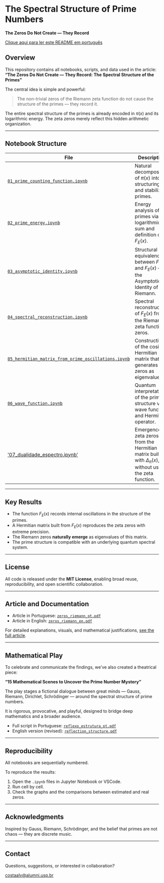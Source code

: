 # The Spectral Structure of Prime Numbers
**The Zeros Do Not Create — They Record**

[Clique aqui para ler este README em português](README_pt.md)

## Overview

This repository contains all notebooks, scripts, and data used in the article:
**“The Zeros Do Not Create — They Record: The Spectral Structure of the Primes”**

The central idea is simple and powerful:
> The non-trivial zeros of the Riemann zeta function do not cause the structure of the primes — they record it.

The entire spectral structure of the primes is already encoded in $\pi(x)$ and its logarithmic energy.
The zeta zeros merely reflect this hidden arithmetic organization.

---

## Notebook Structure

| File                                   | Description |
|----------------------------------------|-------------|
| [`01_prime_counting_function.ipynb`](notebooks/en/01_prime_counting_function.ipynb)     | Natural decomposition of $\pi(x)$ into structuring and stabilizing primes. |
| [`02_prime_energy.ipynb`](notebooks/en/02_prime_energy.ipynb)                | Energy analysis of the primes via logarithmic sum and definition of $F_E(x)$. |
| [`03_asymptotic_identity.ipynb`](notebooks/en/03_asymptotic_identity.ipynb)         | Structural equivalence between $F(x)$ and $F_E(x)$ – the Asymptotic Identity of Riemann. |
| [`04_spectral_reconstruction.ipynb`](notebooks/en/04_spectral_reconstruction.ipynb)     | Spectral reconstruction of $F_E(x)$ from the Riemann zeta function zeros. |
| [`05_hermitian_matrix_from_prime_oscillations.ipynb`](notebooks/en/05_hermitian_matrix_from_prime_oscillations.ipynb) | Construction of the cosine Hermitian matrix that generates the zeros as eigenvalues. |
| [`06_wave_function.ipynb`](notebooks/en/06_wave_function.ipynb)               | Quantum interpretation of the prime structure via wave function and Hermitian operator. |
| ['07_dualidade_espectro.ipynb'](notebooks/en/07_duality_spectrum.ipynb) | Emergence of zeta zeros from the Hermitian matrix built with $\Delta_\pi(x)$, without using the zeta function. |


---

## Key Results

- The function $F_E(x)$ records internal oscillations in the structure of the primes.
- A Hermitian matrix built from $F_E(x)$ reproduces the zeta zeros with extreme precision.
- The Riemann zeros **naturally emerge** as eigenvalues of this matrix.
- The prime structure is compatible with an underlying quantum spectral system.

---

## License

All code is released under the **MIT License**, enabling broad reuse, reproducibility, and open scientific collaboration.

---

## Article and Documentation

- Article in Portuguese: [`zeros_riemann_pt.pdf`](docs/pt/zeros_riemann_pt.pdf)
- Article in English: [`zeros_riemann_en.pdf`](docs/en/zeros_riemann_en.pdf)

For detailed explanations, visuals, and mathematical justifications, [see the full article](zenodo_link).

---

## Mathematical Play

To celebrate and communicate the findings, we’ve also created a theatrical piece:

**“15 Mathematical Scenes to Uncover the Prime Number Mystery”**

The play stages a fictional dialogue between great minds — Gauss, Riemann, Dirichlet, Schrödinger — around the spectral structure of prime numbers.

It is rigorous, provocative, and playful, designed to bridge deep mathematics and a broader audience.

- Full script in Portuguese: [`reflexo_estrutura_pt.pdf`](docs/pt/reflexo_estrutura.pdf)
- English version (revised): [`reflection_structure.pdf`](docs/en/reflection_structure.pdf)

---

## Reproducibility

All notebooks are sequentially numbered.

To reproduce the results:

1. Open the `.ipynb` files in Jupyter Notebook or VSCode.
2. Run cell by cell.
3. Check the graphs and the comparisons between estimated and real zeros.

---

## Acknowledgments

Inspired by Gauss, Riemann, Schrödinger, and the belief that primes are not chaos — they are discrete music.

---

## Contact

Questions, suggestions, or interested in collaboration?

costaalv@alumni.usp.br
